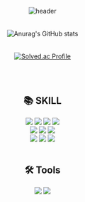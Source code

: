<div align=center>

![header](https://capsule-render.vercel.app/api?type=waving&height=300&color=0:33C2FF,100:FF118B&text=Mingi%20Git&section=header&fontColor=FFFFFF&reversal=false&fontAlignY=50&textBg=false&animation=fadeIn&descAlign=50&descAlignY=50)
<br>
<br>
<br>
<img src="https://github-readme-stats.vercel.app/api?username=minginew&show_icons=true&theme=radical" alt="Anurag's GitHub stats"/>
<br>
<br>
<br>
<a href="https://solved.ac/thsalsrl102">
<img src="http://mazassumnida.wtf/api/v2/generate_badge?boj=thsalsrl102" alt="Solved.ac Profile"/>
</a>
</div>
<br>
<br>

<div align=center><h2>📚 SKILL</h3></div>
<div align=center>  
  <img src="https://img.shields.io/badge/html5-E34F26?style=flat-square&logo=html5&logoColor=white"> 
  <img src="https://img.shields.io/badge/css-1572B6?style=flat-square&logo=css3&logoColor=white"> 
  <img src="https://img.shields.io/badge/javascript-F7DF1E?style=flat-square&logo=javascript&logoColor=black">
  <img src="https://img.shields.io/badge/Typescript-3178C6?style=flat-square&logo=Typescript&logoColor=white"/> 
  <br>

 <img src="https://img.shields.io/badge/Tailwind CSS-06B6D4?style=flat-square&logo=Tailwind CSS&logoColor=white"/>
  <img src="https://img.shields.io/badge/java-007396?style=flat-square&logo=java&logoColor=white"> 
  <img src="https://img.shields.io/badge/mysql-4479A1?style=flat-square&logo=mysql&logoColor=white"> 
  <br>

  <img src="https://img.shields.io/badge/react-61DAFB?style=flat-square&logo=react&logoColor=black"> 
  <img src="https://img.shields.io/badge/vue.js-4FC08D?style=flat-square&logo=vue.js&logoColor=white"> 
  <img src="https://img.shields.io/badge/spring-6DB33F?style=flat-square&logo=spring&logoColor=white"> 
  <br>
</div>
<br>
<div align=center><h2>🛠️ Tools</h2>
    <div align=center>
    <img src="https://img.shields.io/badge/github-181717?style=flat-square&logo=github&logoColor=white">
    <img src="https://img.shields.io/badge/git-F05032?style=flat-square&logo=git&logoColor=white">
    <br>
    </div>
</div>
